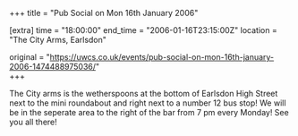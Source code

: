 +++
title = "Pub Social on Mon 16th January 2006"

[extra]
time = "18:00:00"
end_time = "2006-01-16T23:15:00Z"
location = "The City Arms, Earlsdon"

original = "https://uwcs.co.uk/events/pub-social-on-mon-16th-january-2006-1474488975036/"    
+++

The City arms is the wetherspoons at the bottom of Earlsdon High Street next to the mini roundabout and right next to a number 12 bus stop\! We will be in the seperate area to the right of the bar from 7 pm every Monday\! See you all there\!

